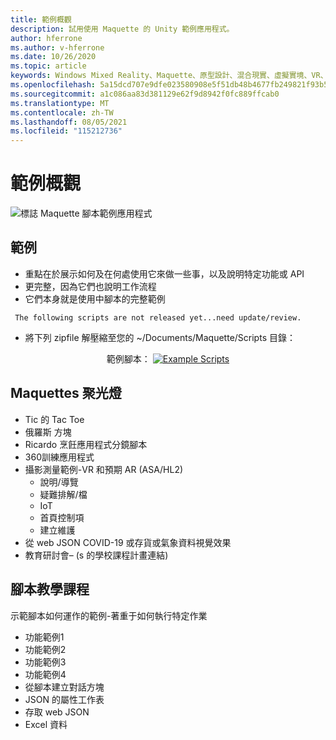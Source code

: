 ```yaml
---
title: 範例概觀
description: 試用使用 Maquette 的 Unity 範例應用程式。
author: hferrone
ms.author: v-hferrone
ms.date: 10/26/2020
ms.topic: article
keywords: Windows Mixed Reality、Maquette、原型設計、混合現實、虛擬實境、VR、MR、意見反應、意見反應中樞、bug
ms.openlocfilehash: 5a15dcd707e9dfe023580908e5f51db48b4677fb249821f93b5fa5595fc69c96
ms.sourcegitcommit: a1c086aa83d381129e62f9d8942f0fc889ffcab0
ms.translationtype: MT
ms.contentlocale: zh-TW
ms.lasthandoff: 08/05/2021
ms.locfileid: "115212736"
---
```

# <a name="samples-overview"></a>範例概觀

<!-- TODO(Harrison): Need consolidated logo with text -->
![標誌 ](../images/MaquetteIcon.png) Maquette 腳本範例應用程式

<!-- TODO(Stefan): Do these examples exist or do they need to be created? -->
## <a name="examples"></a>範例

* 重點在於展示如何及在何處使用它來做一些事，以及說明特定功能或 API
* 更完整，因為它們也說明工作流程
* 它們本身就是使用中腳本的完整範例

<!-- TODO(Stefan): Have these scripts been released yet or still waiting on update/review? -->
` The following scripts are not released yet...need update/review.`
* 將下列 zipfile 解壓縮至您的 ~/Documents/Maquette/Scripts 目錄： 

<p align="center">
範例腳本： <a href="files/ExampleScripts.zip" download="ExampleScripts.zip">
  <img src="images/jsicon.png" alt="Example Scripts">
</a>
</p>

## <a name="maquettes-spotlights"></a>Maquettes 聚光燈

<!-- TODO(Stefan): Do these projects exist somewhere? -->
* Tic 的 Tac Toe
* 俄羅斯 方塊
* Ricardo 烹飪應用程式分鏡腳本
* 360訓練應用程式
* 攝影測量範例-VR 和預期 AR (ASA/HL2) 
  * 說明/導覽
  * 疑難排解/檔
  * IoT
  * 首頁控制項
  * 建立維護
* 從 web JSON COVID-19 或存貨或氣象資料視覺效果
* 教育研討會– (s 的學校課程計畫連結) 

## <a name="scripting-tutorials"></a>腳本教學課程

<!-- TODO(Harrison/Stefan): Need to break these out into their own docs and create content for them. -->
示範腳本如何運作的範例-著重于如何執行特定作業
* 功能範例1
* 功能範例2
* 功能範例3
* 功能範例4
* 從腳本建立對話方塊
* JSON 的屬性工作表
* 存取 web JSON
* Excel 資料